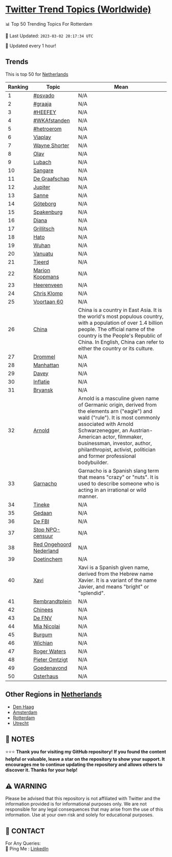 [Twitter Trend Topics (Worldwide)](https://github.com/ErcinDedeoglu/Twitter-Trend-Topics)
==========


📊 Top 50 Trending Topics For Rotterdam

📆 Last Updated: `2023-03-02 20:17:34 UTC`

🔧 Updated every 1 hour!


## Trends

This is top 50 for [Netherlands](</Netherlands>)

| Ranking | Topic | Mean |
| ------- | ------------ | ------------ |
| 1 | [#psvado](http://twitter.com/search?q=%23psvado) | N/A |
| 2 | [#graaja](http://twitter.com/search?q=%23graaja) | N/A |
| 3 | [#HEEFEY](http://twitter.com/search?q=%23HEEFEY) | N/A |
| 4 | [#WKAfstanden](http://twitter.com/search?q=%23WKAfstanden) | N/A |
| 5 | [#hetroerom](http://twitter.com/search?q=%23hetroerom) | N/A |
| 6 | [Viaplay](http://twitter.com/search?q=Viaplay) | N/A |
| 7 | [Wayne Shorter](http://twitter.com/search?q=Wayne+Shorter) | N/A |
| 8 | [Olav](http://twitter.com/search?q=Olav) | N/A |
| 9 | [Lubach](http://twitter.com/search?q=Lubach) | N/A |
| 10 | [Sangare](http://twitter.com/search?q=Sangare) | N/A |
| 11 | [De Graafschap](http://twitter.com/search?q=De+Graafschap) | N/A |
| 12 | [Jupiter](http://twitter.com/search?q=Jupiter) | N/A |
| 13 | [Sanne](http://twitter.com/search?q=Sanne) | N/A |
| 14 | [Göteborg](http://twitter.com/search?q=G%c3%b6teborg) | N/A |
| 15 | [Spakenburg](http://twitter.com/search?q=Spakenburg) | N/A |
| 16 | [Diana](http://twitter.com/search?q=Diana) | N/A |
| 17 | [Grillitsch](http://twitter.com/search?q=Grillitsch) | N/A |
| 18 | [Hato](http://twitter.com/search?q=Hato) | N/A |
| 19 | [Wuhan](http://twitter.com/search?q=Wuhan) | N/A |
| 20 | [Vanuatu](http://twitter.com/search?q=Vanuatu) | N/A |
| 21 | [Tjeerd](http://twitter.com/search?q=Tjeerd) | N/A |
| 22 | [Marion Koopmans](http://twitter.com/search?q=Marion+Koopmans) | N/A |
| 23 | [Heerenveen](http://twitter.com/search?q=Heerenveen) | N/A |
| 24 | [Chris Klomp](http://twitter.com/search?q=Chris+Klomp) | N/A |
| 25 | [Voortaan 60](http://twitter.com/search?q=Voortaan+60) | N/A |
| 26 | [China](http://twitter.com/search?q=China) | China is a country in East Asia. It is the world's most populous country, with a population of over 1.4 billion people. The official name of the country is the People's Republic of China. In English, China can refer to either the country or its culture. |
| 27 | [Drommel](http://twitter.com/search?q=Drommel) | N/A |
| 28 | [Manhattan](http://twitter.com/search?q=Manhattan) | N/A |
| 29 | [Davey](http://twitter.com/search?q=Davey) | N/A |
| 30 | [Inflatie](http://twitter.com/search?q=Inflatie) | N/A |
| 31 | [Bryansk](http://twitter.com/search?q=Bryansk) | N/A |
| 32 | [Arnold](http://twitter.com/search?q=Arnold) | Arnold is a masculine given name of Germanic origin, derived from the elements arn ("eagle") and wald ("rule"). It is most commonly associated with Arnold Schwarzenegger, an Austrian-American actor, filmmaker, businessman, investor, author, philanthropist, activist, politician and former professional bodybuilder. |
| 33 | [Garnacho](http://twitter.com/search?q=Garnacho) | Garnacho is a Spanish slang term that means "crazy" or "nuts". It is used to describe someone who is acting in an irrational or wild manner. |
| 34 | [Tineke](http://twitter.com/search?q=Tineke) | N/A |
| 35 | [Gedaan](http://twitter.com/search?q=Gedaan) | N/A |
| 36 | [De FBI](http://twitter.com/search?q=De+FBI) | N/A |
| 37 | [Stop NPO-censuur](http://twitter.com/search?q=Stop+NPO-censuur) | N/A |
| 38 | [Red Ongehoord Nederland](http://twitter.com/search?q=Red+Ongehoord+Nederland) | N/A |
| 39 | [Doetinchem](http://twitter.com/search?q=Doetinchem) | N/A |
| 40 | [Xavi](http://twitter.com/search?q=Xavi) | Xavi is a Spanish given name, derived from the Hebrew name Xavier. It is a variant of the name Javier, and means "bright" or "splendid". |
| 41 | [Rembrandtplein](http://twitter.com/search?q=Rembrandtplein) | N/A |
| 42 | [Chinees](http://twitter.com/search?q=Chinees) | N/A |
| 43 | [De FNV](http://twitter.com/search?q=De+FNV) | N/A |
| 44 | [Mia Nicolai](http://twitter.com/search?q=Mia+Nicolai) | N/A |
| 45 | [Burgum](http://twitter.com/search?q=Burgum) | N/A |
| 46 | [Wichian](http://twitter.com/search?q=Wichian) | N/A |
| 47 | [Roger Waters](http://twitter.com/search?q=Roger+Waters) | N/A |
| 48 | [Pieter Omtzigt](http://twitter.com/search?q=Pieter+Omtzigt) | N/A |
| 49 | [Goedenavond](http://twitter.com/search?q=Goedenavond) | N/A |
| 50 | [Osterhaus](http://twitter.com/search?q=Osterhaus) | N/A |



## Other Regions in [Netherlands](</Netherlands>)

* [Den Haag](</Netherlands/Den Haag.md>)
* [Amsterdam](</Netherlands/Amsterdam.md>)
* [Rotterdam](</Netherlands/Rotterdam.md>)
* [Utrecht](</Netherlands/Utrecht.md>)



## 📝 NOTES

⭐⭐⭐ **Thank you for visiting my GitHub repository! If you found the content helpful or valuable, leave a star on the repository to show your support. It encourages me to continue updating the repository and allows others to discover it. Thanks for your help!**


## ⚠️ WARNING

Please be advised that this repository is not affiliated with Twitter and the information provided is for informational purposes only. We are not responsible for any legal consequences that may arise from the use of this information. Use at your own risk and solely for educational purposes.


## 📨 CONTACT

 For Any Queries:  
            🏓 Ping Me : [LinkedIn](https://www.linkedin.com/in/ercindedeoglu/)
